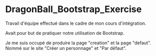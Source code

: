 # DragonBall_Bootstrap_Exercise

Travail d'équipe effectué dans le cadre de mon cours d'intégration.

Avait pour but de pratiquer notre utilisation de Bootstrap.

Je me suis occupé de produire la page "creation" et la page "defaut". 
Nommé sur le site "Créer un personnage" et "Par défaut".
